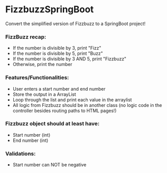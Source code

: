 # FizzbuzzSpringBoot

Convert the simplified version of Fizzbuzz to a SpringBoot project! 

### FizzBuzz recap: 

- If the number is divisible by 3, print "Fizz"
- If the number is divisible by 5, print "Buzz"
- If the number is divisible by 3 AND 5, print "Fizzbuzz"
- Otherwise, print the number

### Features/Functionalities:

- User enters a start number and end number
- Store the output in a ArrayList<String>
- Loop through the list and print each value in the arraylist
- All logic from Fizzbuzz should be in another class (no logic code in the controller besides routing paths to HTML pages!)

### Fizzbuzz object should at least have:

- Start number (int)
- End number (int)

### Validations:

- Start number can NOT be negative
